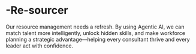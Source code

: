# -Re-sourcer
Our resource management needs a refresh. By using Agentic AI, we can match talent more intelligently, unlock hidden skills, and make workforce planning a strategic advantage—helping every consultant thrive and every leader act with confidence.
